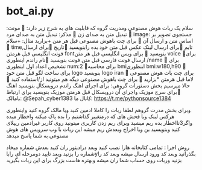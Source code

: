 # bot_ai.py
سلام یک ربات هوش مصنوعی ومدریت گروه که قابلیت های به شرح زیر دارد:
🔹 مونث: تبدیل متن به صدای زن
🔹 مذکر: تبدیل متن به صدای مرد
🔹 image: جستجوی تصویر بر اساس متن و ارسال آن
🔹 برای چت باهوش مصنوعی قبل هر متن +بزارید مثال:
+سلام
🔹 time,تایم
🔹برای ارسال لینک عکس قبل متن خود بده رابنویسید
🔹تاریخ
🔹برای ارسال فونت انگلیسی قبل هرمتن fontبنویسید
🔹 برای ویس انگلیسی قبل هر متن voice
🔹برای ارسال فونت فارسی قبل متن فونت بنویسید
🔹نام راندم اینطوری /name
🔹 برای تشخیص اعداد اول اینطوری
num:2
🔹برای محاسبه bmiاینطوری
bmi:w180,h90
🔹 برای ساخت لگو قبل متن خود logo بنویسید
logo iran
🔹 برای چت بات هوش مصنوعی لاما قبل هرمتن *بزارید
🔹 برای چت باهوش مصنوعی دیگه هم میتونید از/استفاده کنید
🔹 حالا میرسیم بخش دستورات گروهی:
برای اجرای اهنگ راندم درویسکال بنویسید اهنگ 
🔹برای سرچ موزیک واجرای آن درویسکال قبل هرمتن موزیک بنویسید
برای ارتباط بامالک:
@Sepah_cyber1383
کانال ما:
https://t.me/pythonsource1384

وبرای بخش مدرت گروهم لطفا ربات را کاملا ادمین کنید ویا مالک گروه کنید واینطوری هرکس لینک ویا فحش های که درمتغییر گذاشتیم را بده پاک میکنه واخطار میده واگر3تااخطار بده ریم میشید وبرای ریم زدن کاربری میتونید روی کاربر غیرادمین ریپلای کنید وبنویسید بن ویا اخراج وبعدش ریم میشه این ربات با وب سرویس های هوش مصنوعی به شما پاسخ میدهد 


روش اجرا :
تمامی کتابخانه هارا نصب کنید وبعد درادیتور ران کنید بعدش شماره میخاد شماره را بزنید وبعد تایید دومرحله ای راباyبگذرانید وبعد کد ورود ارسال میشه وبعد کد را بزنید وربات روی حساب شما ران میشه وبهتره هاست بزرگ برای این ربات بگیرید 
